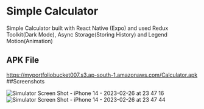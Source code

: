 # Simple Calculator
Simple Calculator built with React Native (Expo) and used Redux Toolkit(Dark Mode), Async Storage(Storing History) and Legend Motion(Animation)
## APK File
https://myportfoliobucket007.s3.ap-south-1.amazonaws.com/Calculator.apk
##Screenshots

![Simulator Screen Shot - iPhone 14 - 2023-02-26 at 23 47 16](https://user-images.githubusercontent.com/54579621/221428844-da4c0680-aa2f-44c4-8b44-5a437917cea5.png)
![Simulator Screen Shot - iPhone 14 - 2023-02-26 at 23 47 44](https://user-images.githubusercontent.com/54579621/221428870-f4b59b17-5777-4d2d-8c01-a288af04c7e3.png)
